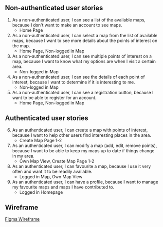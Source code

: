 ## Non-authenticated user stories

1. As a non-authenticated user, I can see a list of the available maps, because I don't want to make an account to see maps.
    - Home Page
3. As a non-authenticated user, I can select a map from the list of available maps, because I want to see more details about the points of interest on the map.
    - Home Page, Non-logged in Map
4. As a non-authenticated user, I can see multiple points of interest on a map, because I want to know what my options are when I visit a certain area.
    - Non-logged in Map
5. As a non-authenticated user, I can see the details of each point of interest, because I want to determine if it is interesting to me.
    - Non-logged in Map
6. As a non-authenticated user, I can see a registration button, because I want to be able to register for an account.
    - Home Page, Non-logged in Map

## Authenticated user stories

6. As an authenticated user, I can create a map with points of interest, because I want to help other users find interesting places in the area.
    - Create Map Page 1-2
8. As an authenticated user, I can modify a map (add, edit, remove points), because I want to be able to keep my maps up to date if things change in my area.
    - Own Map View, Create Map Page 1-2
9. As an authenticated user, I can favourite a map, because I use it very often and want it to be readily available.
    - Logged in Map, Own Map View
11. As an authenticated user, I can have a profile, because I want to manage my favourite maps and maps I have contributed to.
    - Logged in Homepage



## Wireframe
[Figma Wireframe](https://www.figma.com/design/CiKmT9EqIkdgdRHieQHp34/Wiki-Maps)


